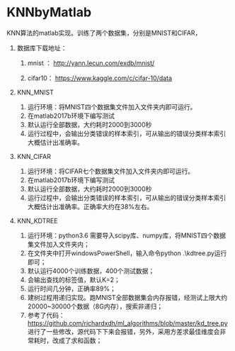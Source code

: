 # KNNbyMatlab
KNN算法的matlab实现。训练了两个数据集，分别是MNIST和CIFAR，

1. 数据库下载地址：

   1. mnist ： http://yann.lecun.com/exdb/mnist/	

   2. cifar10： https://www.kaggle.com/c/cifar-10/data

2. KNN_MNIST

   1. 运行环境：将MNIST四个数据集文件加入文件夹内即可运行。
   2. 在matlab2017b环境下编写测试
   3. 默认运行全部数据，大约耗时2000到3000秒
   4. 运行过程中，会输出分类错误的样本索引，可从输出的错误分类样本索引大概估计出准确率。
3. KNN_CIFAR
   1. 运行环境：将CIFAR七个数据集文件加入文件夹内即可运行。
   2. 在matlab2017b环境下编写测试
   3. 默认运行全部数据，大约耗时2000到3000秒
   4. 运行过程中，会输出分类错误的样本索引，可从输出的错误分类样本索引大概估计出准确率。正确率大约在38%左右。
4. KNN_KDTREE
   1. 运行环境：python3.6 需要导入scipy库、numpy库，将MNIST四个数据集文件加入文件夹内；
   2. 在文件夹中打开windowsPowerShell，输入命令python .\kdtree.py运行即可；
   3. 默认运行4000个训练数据，400个测试数据；
   4. 会输出查找的标签值，默认K=2；
   5. 运行时间几分钟，正确率89%；
   6. 建树过程用递归实现。跑MNIST全部数据集会内存报错，经测试上限大约20000~30000个数据（8G内存），搜索非递归；
   7. 参考了代码：<https://github.com/richardxdh/ml_algorithms/blob/master/kd_tree.py>进行了一些修改，源代码下下来会报错，另外，采用方差求最佳维度会非常耗时，改成了求和函数；


